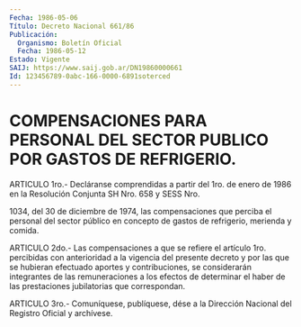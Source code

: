 ```yaml
---
Fecha: 1986-05-06
Título: Decreto Nacional 661/86
Publicación:
  Organismo: Boletín Oficial
  Fecha: 1986-05-12
Estado: Vigente
SAIJ: https://www.saij.gob.ar/DN19860000661
Id: 123456789-0abc-166-0000-6891soterced
---
```

# COMPENSACIONES PARA PERSONAL DEL SECTOR PUBLICO POR GASTOS DE REFRIGERIO.

<a id="1"></a>
ARTICULO  1ro.-  Decláranse  comprendidas a partir del 1ro. de enero de 1986 en la Resolución Conjunta  SH  Nro.  658  y SESS Nro.

1034,  del 30 de diciembre de 1974, las compensaciones que  perciba el personal del sector público en concepto de gastos de refrigerio, merienda y comida.

<a id="2"></a>
ARTICULO 2do.- Las compensaciones a que se refiere el artículo 1ro.  percibidas  con  anterioridad  a  la  vigencia  del  presente decreto y por las que se hubieran efectuado aportes y contribuciones,  se  considerarán integrantes de las remuneraciones a  los  efectos  de  determinar    el  haber  de  las  prestaciones jubilatorias que correspondan.

<a id="3"></a>
ARTICULO  3ro.-  Comuníquese,  publíquese, dése a la Dirección Nacional del Registro Oficial y archívese.
